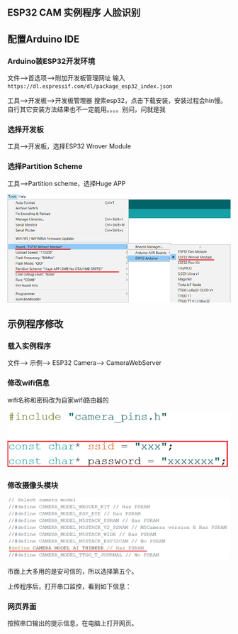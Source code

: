 ## ESP32 CAM 实例程序 人脸识别 

## 配置Arduino IDE

### Arduino装ESP32开发环境

文件–>首选项–>附加开发板管理网址 输入`https://dl.espressif.com/dl/package_esp32_index.json`

工具–>开发板–>开发板管理器 搜索esp32，点击下载安装，安装过程会hin慢。自行其它安装方法结果也不一定能用。。。。别问，问就是我

### 选择开发板

工具–>开发板，选择ESP32 Wrover Module

### 选择Partition Scheme

工具–>Partition scheme，选择Huge APP

![image-20220301170849224](assets/image-20220301170849224.png)

## 示例程序修改

### 载入实例程序

文件–> 示例–> ESP32 Camera–> CameraWebServer

### 修改wifi信息

wifi名称和密码改为自家wifi路由器的

![image-20220301171317839](assets/image-20220301171317839.png)

### 修改摄像头模块

![image-20220301171223029](assets/image-20220301171223029.png)

市面上大多用的是安可信的，所以选择第五个。

上传程序后，打开串口监控，看到如下信息：

### 网页界面

按照串口输出的提示信息，在电脑上打开网页。

